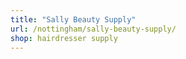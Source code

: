 ```yaml
---
title: "Sally Beauty Supply"
url: /nottingham/sally-beauty-supply/
shop: hairdresser supply
---
```

